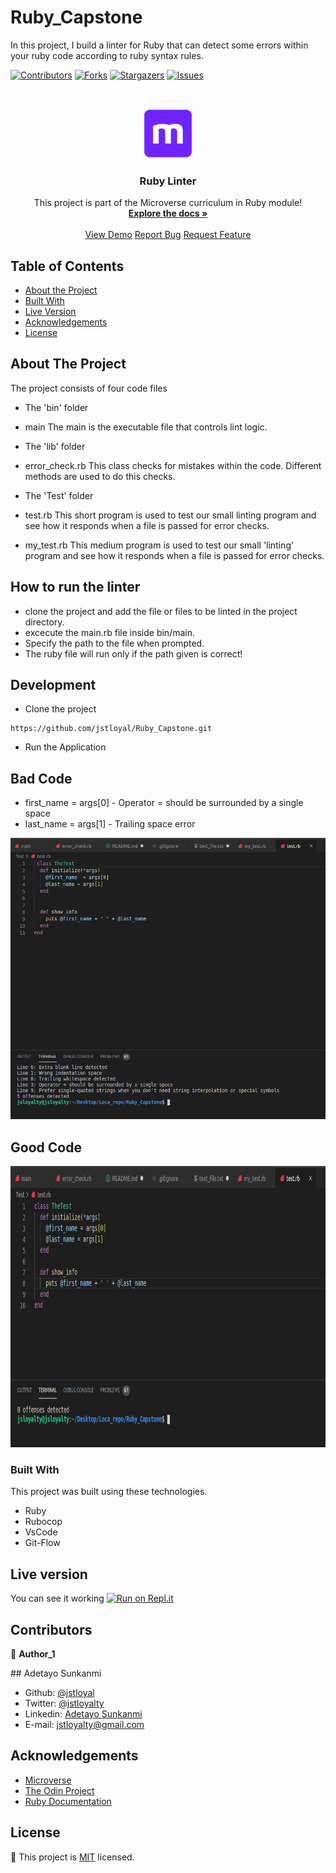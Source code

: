 # Ruby_Capstone

In this project, I build a linter for Ruby that can detect some errors within your ruby code according to ruby syntax rules.

<!--
*** Thanks for checking out this README Template. If you have a suggestion that would
*** make this better, please fork the repo and create a pull request or simply open
*** an issue with the tag "enhancement".
*** Thanks again! Now go create something AMAZING! :D
-->

<!-- PROJECT SHIELDS -->
<!--
*** I'm using markdown "reference style" links for readability.
*** Reference links are enclosed in brackets [ ] instead of parentheses ( ).
*** See the bottom of this document for the declaration of the reference variables
*** for contributors-url, forks-url, etc. This is an optional, concise syntax you may use.
*** https://www.markdownguide.org/basic-syntax/#reference-style-links
-->

[![Contributors][contributors-shield]][contributors-url]
[![Forks][forks-shield]][forks-url]
[![Stargazers][stars-shield]][stars-url]
[![Issues][issues-shield]][issues-url]

<!-- PROJECT LOGO -->
<br />
<p align="center">
  <a href="https://github.com/jstloyal/Ruby_Capstone">
    <img src="images/microverse.png" alt="Microverse Logo" width="80" height="80">
  </a>
  
  <h3 align="center">Ruby Linter</h3>
  
  <p align="center">
    This project is part of the Microverse curriculum in Ruby module!
    <br />
    <a href="https://github.com/jstloyal/Ruby_Capstone"><strong>Explore the docs »</strong></a>
    <br />
    <br />
    <a href="https://repl.it/@ioanniskousis/Ruby_Capstone">View Demo</a>
    <a href="https://github.com/jstloyal/Ruby_Capstone/issues">Report Bug</a>
    <a href="https://github.com/jstloyal/Ruby_Capstone/issues">Request Feature</a>
  </p>
</p>

<!-- TABLE OF CONTENTS -->

## Table of Contents

- [About the Project](#about-the-project)
- [Built With](#built-with)
- [Live Version](#live-version)
- [Acknowledgements](#acknowledgements)
- [License](#license)

<!-- ABOUT THE PROJECT -->

## About The Project

The project consists of four code files

- The 'bin' folder

* main
  The main is the executable file that controls lint logic.

- The 'lib' folder

* error_check.rb
  This class checks for mistakes within the code. Different methods are used to do this checks.

- The 'Test' folder

* test.rb
  This short program is used to test our small linting program and see how it responds when a file is passed for error checks.

* my_test.rb
  This medium program is used to test our small 'linting' program and see how it responds when a file is passed for error checks.

<!-- ABOUT THE PROJECT -->

## How to run the linter

- clone the project and add the file or files to be linted in the project directory.
- excecute the main.rb file inside bin/main.
- Specify the path to the file when prompted.
- The ruby file will run only if the path given is correct!

## Development

- Clone the project

```
https://github.com/jstloyal/Ruby_Capstone.git
```

- Run the Application

## Bad Code

- first_name = args[0] - Operator = should be surrounded by a single space
- last_name = args[1] - Trailing space error

<p align="center">
    <img src="images/wrong_ruby1.png" alt="Microverse Logo" width="800" height="450">
</p>

## Good Code

<p align="center">
    <img src="images/correct_ruby.png" alt="Microverse Logo" width="800" height="450">
</p>

### Built With

This project was built using these technologies.

- Ruby
- Rubocop
- VsCode
- Git-Flow

<!-- LIVE VERSION -->

## Live version

You can see it working [![Run on Repl.it](https://repl.it/badge/github/jstloyal/Ruby_Capstone)]()

<!-- CONTACT -->

## Contributors

:bust_in_silhouette:
**Author_1**

​## Adetayo Sunkanmi

- Github: [@jstloyal](https://github.com/jstloyal)
- Twitter: [@jstloyalty](https://twitter.com/jstloyalty)
- Linkedin: [Adetayo Sunkanmi](https://www.linkedin.com/in/jstloyalty)
- E-mail: jstloyalty@gmail.com

<!-- ACKNOWLEDGEMENTS -->

## Acknowledgements

- [Microverse](https://www.microverse.org/)
- [The Odin Project](https://www.theodinproject.com/)
- [Ruby Documentation](https://www.ruby-lang.org/en/documentation/)

<!-- MARKDOWN LINKS & IMAGES -->
<!-- https://www.markdownguide.org/basic-syntax/#reference-style-links -->

[contributors-shield]: https://img.shields.io/github/contributors/jstloyal/Ruby_Capstone.svg?style=flat-square
[contributors-url]: https://github.com/jstloyal/Ruby_Capstone/graphs/contributors
[forks-shield]: https://img.shields.io/github/forks/jstloyal/Ruby_Capstone.svg?style=flat-square
[forks-url]: https://github.com/jstloyal/Ruby_Capstone/network/members
[stars-shield]: https://img.shields.io/github/stars/jstloyal/Ruby_Capstone.svg?style=flat-square
[stars-url]: https://github.com/jstloyal/Ruby_Capstone/stargazers
[issues-shield]: https://img.shields.io/github/issues/jstloyal/Ruby_Capstone.svg?style=flat-square
[issues-url]: https://github.com/jstloyal/Ruby_Capstone/issues

<!-- LICENSE -->

## License

📝
This project is [MIT](https://opensource.org/licenses/MIT) licensed.
